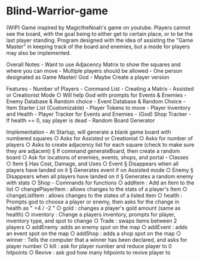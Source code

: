 # Blind-Warrior-game
(WIP) Game inspired by MagictheNoah's game on youtube. Players cannot see the board, with the goal being to either get to certain place, or to be the last player standing. Program designed with the idea of assisting the "Game Master" in keeping track of the board and enemies, but a mode for players may also be implemented.


Overall Notes
	- Want to use Adjacency Matrix to show the squares and where you can move
	- Multiple players should be allowed
	- One person designated as Game Master/ God
	- Maybe Create a player version
	

Features
	- Number of Players
	- Command List
	- Creating a Matrix
	- Assisted or Creationist Mode
		○ Will help God with prompts for Events & Enemies
	- Enemy Database & Random choice
	- Event Database & Random Choice
	- Item Starter List (Customizable)
	- Player Tokens to move
	- Player Inventory and Health
	- Player Tracker for Events and Enemies
	- (God) Shop Tracker
	- If health == 0, say player is dead
	- Random Board Generator
  

Implementation
	- At Startup, will generate a blank game board with numbered squares
		○ Asks for Assisted or Creationist
		○ Asks for number of players
		○ Asks to create adjacency list for each square (check to make sure they are adjacent) 
			§ If command generateBoard, then create a random board
		○ Ask for locations of enemies, events, shops, and portal
	- Classes
		○ Item
			§ Has Cost, Damage, and Uses
		○ Event
			§ Disappears when all players have landed on it
			§ Generates event if on Assisted mode
		○ Enemy
			§ Disappears when all players have landed on it
			§ Generates a random enemy with stats
		○ Shop
	- Commands for functions
		○ addItem : Add an Item to the list
		○ changePlayerItem : allows changes to the stats of a player's Item
		○ changeListItem : allows changes to the states of a listed item
		○ health : Prompts god to choose a player or enemy, then asks for the change in health as " +4  / -2 "
		○ gold : changes a player's gold amount (same as health)
		○ inventory : Change a players inventory, prompts for player, inventory type, and spot to change
		○ Trade : swaps items between 2 players
		○ addEnemy :adds an enemy spot on the map
		○ addEvent : adds an event spot on the map
		○ addShop : adds a shop spot on the map
		○ winner : Tells the computer that a winner has been declared, and asks for player number
		○ kill : ask for player number and reduce player to 0 hitpoints
		○ Revive : ask god how many hitpoints to revive player to
